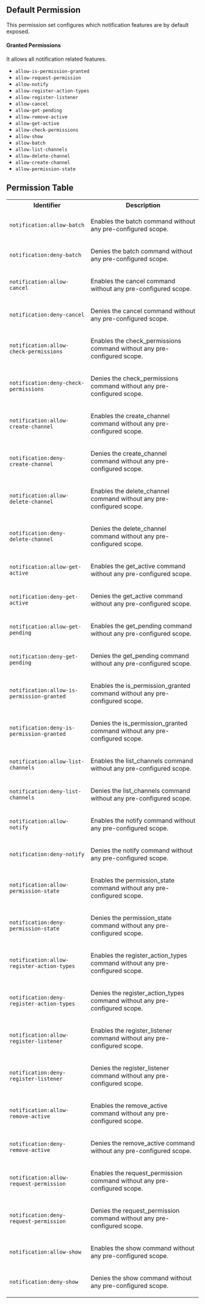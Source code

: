 ## Default Permission

This permission set configures which
notification features are by default exposed.

#### Granted Permissions

It allows all notification related features.



- `allow-is-permission-granted`
- `allow-request-permission`
- `allow-notify`
- `allow-register-action-types`
- `allow-register-listener`
- `allow-cancel`
- `allow-get-pending`
- `allow-remove-active`
- `allow-get-active`
- `allow-check-permissions`
- `allow-show`
- `allow-batch`
- `allow-list-channels`
- `allow-delete-channel`
- `allow-create-channel`
- `allow-permission-state`

## Permission Table 

<table>
<tr>
<th>Identifier</th>
<th>Description</th>
</tr>


<tr>
<td>

`notification:allow-batch`

</td>
<td>

Enables the batch command without any pre-configured scope.

</td>
</tr>

<tr>
<td>

`notification:deny-batch`

</td>
<td>

Denies the batch command without any pre-configured scope.

</td>
</tr>

<tr>
<td>

`notification:allow-cancel`

</td>
<td>

Enables the cancel command without any pre-configured scope.

</td>
</tr>

<tr>
<td>

`notification:deny-cancel`

</td>
<td>

Denies the cancel command without any pre-configured scope.

</td>
</tr>

<tr>
<td>

`notification:allow-check-permissions`

</td>
<td>

Enables the check_permissions command without any pre-configured scope.

</td>
</tr>

<tr>
<td>

`notification:deny-check-permissions`

</td>
<td>

Denies the check_permissions command without any pre-configured scope.

</td>
</tr>

<tr>
<td>

`notification:allow-create-channel`

</td>
<td>

Enables the create_channel command without any pre-configured scope.

</td>
</tr>

<tr>
<td>

`notification:deny-create-channel`

</td>
<td>

Denies the create_channel command without any pre-configured scope.

</td>
</tr>

<tr>
<td>

`notification:allow-delete-channel`

</td>
<td>

Enables the delete_channel command without any pre-configured scope.

</td>
</tr>

<tr>
<td>

`notification:deny-delete-channel`

</td>
<td>

Denies the delete_channel command without any pre-configured scope.

</td>
</tr>

<tr>
<td>

`notification:allow-get-active`

</td>
<td>

Enables the get_active command without any pre-configured scope.

</td>
</tr>

<tr>
<td>

`notification:deny-get-active`

</td>
<td>

Denies the get_active command without any pre-configured scope.

</td>
</tr>

<tr>
<td>

`notification:allow-get-pending`

</td>
<td>

Enables the get_pending command without any pre-configured scope.

</td>
</tr>

<tr>
<td>

`notification:deny-get-pending`

</td>
<td>

Denies the get_pending command without any pre-configured scope.

</td>
</tr>

<tr>
<td>

`notification:allow-is-permission-granted`

</td>
<td>

Enables the is_permission_granted command without any pre-configured scope.

</td>
</tr>

<tr>
<td>

`notification:deny-is-permission-granted`

</td>
<td>

Denies the is_permission_granted command without any pre-configured scope.

</td>
</tr>

<tr>
<td>

`notification:allow-list-channels`

</td>
<td>

Enables the list_channels command without any pre-configured scope.

</td>
</tr>

<tr>
<td>

`notification:deny-list-channels`

</td>
<td>

Denies the list_channels command without any pre-configured scope.

</td>
</tr>

<tr>
<td>

`notification:allow-notify`

</td>
<td>

Enables the notify command without any pre-configured scope.

</td>
</tr>

<tr>
<td>

`notification:deny-notify`

</td>
<td>

Denies the notify command without any pre-configured scope.

</td>
</tr>

<tr>
<td>

`notification:allow-permission-state`

</td>
<td>

Enables the permission_state command without any pre-configured scope.

</td>
</tr>

<tr>
<td>

`notification:deny-permission-state`

</td>
<td>

Denies the permission_state command without any pre-configured scope.

</td>
</tr>

<tr>
<td>

`notification:allow-register-action-types`

</td>
<td>

Enables the register_action_types command without any pre-configured scope.

</td>
</tr>

<tr>
<td>

`notification:deny-register-action-types`

</td>
<td>

Denies the register_action_types command without any pre-configured scope.

</td>
</tr>

<tr>
<td>

`notification:allow-register-listener`

</td>
<td>

Enables the register_listener command without any pre-configured scope.

</td>
</tr>

<tr>
<td>

`notification:deny-register-listener`

</td>
<td>

Denies the register_listener command without any pre-configured scope.

</td>
</tr>

<tr>
<td>

`notification:allow-remove-active`

</td>
<td>

Enables the remove_active command without any pre-configured scope.

</td>
</tr>

<tr>
<td>

`notification:deny-remove-active`

</td>
<td>

Denies the remove_active command without any pre-configured scope.

</td>
</tr>

<tr>
<td>

`notification:allow-request-permission`

</td>
<td>

Enables the request_permission command without any pre-configured scope.

</td>
</tr>

<tr>
<td>

`notification:deny-request-permission`

</td>
<td>

Denies the request_permission command without any pre-configured scope.

</td>
</tr>

<tr>
<td>

`notification:allow-show`

</td>
<td>

Enables the show command without any pre-configured scope.

</td>
</tr>

<tr>
<td>

`notification:deny-show`

</td>
<td>

Denies the show command without any pre-configured scope.

</td>
</tr>
</table>
